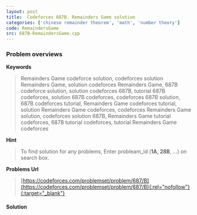 ```yaml
---
layout: post
title:  Codeforces 687B. Remainders Game solution
categories: ['chinese remainder theorem', 'math', 'number theory']
code: RemaindersGame
src: 687B-RemaindersGame.cpp
---
```

### **Problem overviews**

**Keywords**
> Remainders Game codeforce solution, codeforces solution Remainders Game, solution codeforces Remainders Game, 687B codeforce solution, solution codeforces 687B, tutorial 687B codeforces, solution 687B codeforces, codeforces 687B solution, 687B codeforces tutorial, Remainders Game codeforces tutorial, solution Remainders Game codeforces, codeforces Remainders Game solution, codeforces solution 687B, Remainders Game tutorial codeforces, 687B tutorial codeforces, tutorial Remainders Game codeforces

**Hint**
> To find solution for any problems, Enter probleam_id (**1A, 28B**, ...) on search box. 

**Problems Url**
> [https://codeforces.com/problemset/problem/687/B](https://codeforces.com/problemset/problem/687/B){:rel="nofollow"}{:target="_blank"}

#### **Solution**



